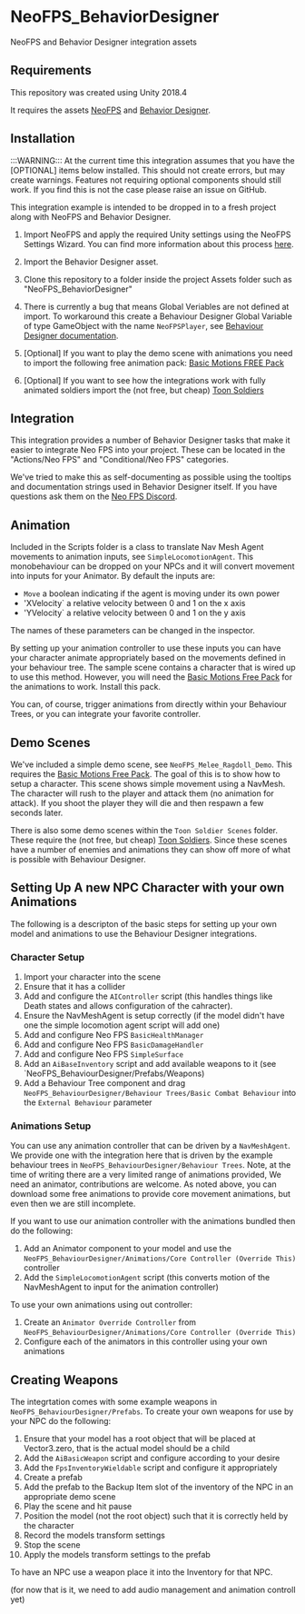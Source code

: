 # NeoFPS_BehaviorDesigner
NeoFPS and Behavior Designer integration assets

## Requirements
This repository was created using Unity 2018.4

It requires the assets [NeoFPS](https://assetstore.unity.com/packages/templates/systems/neofps-150179?aid=1011l58Ft) 
and [Behavior Designer](https://assetstore.unity.com/packages/tools/visual-scripting/behavior-designer-behavior-trees-for-everyone-15277?aid=1011l58Ft).

## Installation

:::WARNING:::
At the current time this integration assumes that you have the [OPTIONAL] items below
installed. This should not create errors, but may create warnings. Features not requiring
optional components should still work. If you find this is not the case please raise an 
issue on GitHub.

This integration example is intended to be dropped in to a fresh project along with NeoFPS and Behavior Designer.

1. Import NeoFPS and apply the required Unity settings using the NeoFPS Settings Wizard. You can find more information about this process [here](https://docs.neofps.com/manual/neofps-installation.html).

2. Import the Behavior Designer asset.

3. Clone this repository to a folder inside the project Assets folder such as "NeoFPS_BehaviorDesigner"

4. There is currently a bug that means Global Veriables are not defined at import. To workaround this create a Behaviour Designer Global Variable of type GameObject with the name `NeoFPSPlayer`, see [Behaviour Designer documentation](https://opsive.com/support/documentation/behavior-designer/variables/global-variables/).

5. [Optional] If you want to play the demo scene with animations you need to import the following free animation pack: 
[Basic Motions FREE Pack](https://assetstore.unity.com/packages/3d/animations/basic-motions-free-pack-154271?aid=1101l866w)

6. [Optional] If you want to see how the integrations work with fully animated soldiers import the (not free, but cheap) 
[Toon Soldiers](https://assetstore.unity.com/packages/3d/characters/humanoids/toon-soldiers-52220?aid=1101l866w)
	
## Integration

This integration provides a number of Behavior Designer tasks that make it easier to integrate Neo FPS into your project. 
These can be located in the "Actions/Neo FPS" and "Conditional/Neo FPS" categories.

We've tried to make this as self-documenting as possible using the tooltips and documentation strings used 
in Behavior Designer itself. If you have questions ask them on the [Neo FPS Discord](https://discord.neofps.com/).

## Animation

Included in the Scripts folder is a class to translate Nav Mesh Agent movements to animation inputs, see 
`SimpleLocomotionAgent`. This monobehaviour can be dropped on your NPCs and it will convert movement into 
inputs for your Animator. By default the inputs are:

  * `Move` a boolean indicating if the agent is moving under its own power
  * 'XVelocity` a relative velocity between 0 and 1 on the x axis
  * 'YVelocity` a relative velocity between 0 and 1 on the y axis

The names of these parameters can be changed in the inspector.

By setting up your animation controller to use these inputs you can have your character animate appropriately
based on the movements defined in your behaviour tree. The sample scene contains a character that is
wired up to use this method. However, you will need the 
[Basic Motions Free Pack](https://assetstore.unity.com/packages/3d/animations/basic-motions-free-pack-154271?aid=1101l866w) 
for the animations to work. Install this pack.

You can, of course, trigger animations from directly within your Behaviour Trees, or you can integrate your
favorite controller. 

## Demo Scenes

We've included a simple demo scene, see `NeoFPS_Melee_Ragdoll_Demo`. This requires the [Basic Motions Free Pack](https://assetstore.unity.com/packages/3d/animations/basic-motions-free-pack-154271?aid=1101l866w).
The goal of this is to show how to setup a character.
This scene shows simple movement using a NavMesh. The character will rush to the player and attack them (no animation for attack).
If you shoot the player they will die and then respawn a few seconds later.

There is also some demo scenes within the `Toon Soldier Scenes` folder. These require the (not free, but cheap) [Toon Soldiers](https://assetstore.unity.com/packages/3d/characters/humanoids/toon-soldiers-52220?aid=1101l866w).
Since these scenes have a number of enemies and animations they can show off more of what is possible with Behaviour Designer.

## Setting Up A new NPC Character with your own Animations

The following is a descripton of the basic steps for setting up your own model and animations to use the Behaviour Designer integrations.

### Character Setup

  1. Import your character into the scene
  2. Ensure that it has a collider 
  3. Add and configure the `AIController` script (this handles things like Death states and allows configuration of the cahracter).
  4. Ensure the NavMeshAgent is setup correctly (if the model didn't have one the simple locomotion agent script will add one)
  5. Add and configure Neo FPS `BasicHealthManager`
  6. Add and configure Neo FPS `BasicDamageHandler`
  7. Add and configure Neo FPS `SimpleSurface`
  8. Add an `AiBaseInventory` script and add available weapons to it (see `NeoFPS_BehaviourDesigner/Prefabs/Weapons)
  9. Add a Behaviour Tree component and drag `NeoFPS_BehaviourDesigner/Behaviour Trees/Basic Combat Behaviour` into the `External Behaviour` parameter
  
### Animations Setup

You can use any animation controller that can be driven by a `NavMeshAgent`. We provide one with the integration here that is driven by the example
behaviour trees in `NeoFPS_BehaviourDesigner/Behaviour Trees`. Note, at the time of writing there are a very limited range of animations provided, 
We need an animator, contributions are welcome. As noted above, you can download some free animations to provide core movement animations, but even
then we are still incomplete.

If you want to use our animation controller with the animations bundled then do the following:

  1. Add an Animator component to your model and use the `NeoFPS_BehaviourDesigner/Animations/Core Controller (Override This)` controller
  2. Add the `SimpleLocomotionAgent` script (this converts motion of the NavMeshAgent to input for the animation controller)
  
To use your own animations using out controller:

  1. Create an `Animator Override Controller` from `NeoFPS_BehaviourDesigner/Animations/Core Controller (Override This)`
  2. Configure each of the animators in this controller using your own animations

## Creating Weapons

The integrtation comes with some example weapons in `NeoFPS_BehaviourDesigner/Prefabs`. To create your own weapons for use by your NPC do the following:

  1. Ensure that your model has a root object that will be placed at Vector3.zero, that is the actual model should be a child
  2. Add the `AiBasicWeapon` script and configure according to your desire
  3. Add the `FpsInventoryWieldable` script and configure it appropriately
  4. Create a prefab
  5. Add the prefab to the Backup Item slot of the inventory of the NPC in an appropriate demo scene
  6. Play the scene and hit pause
  7. Position the model (not the root object) such that it is correctly held by the character
  8. Record the models transform settings
  9. Stop the scene
  10. Apply the models transform settings to the prefab

To have an NPC use a weapon place it into the Inventory for that NPC.

(for now that is it, we need to add audio management and animation controll yet)